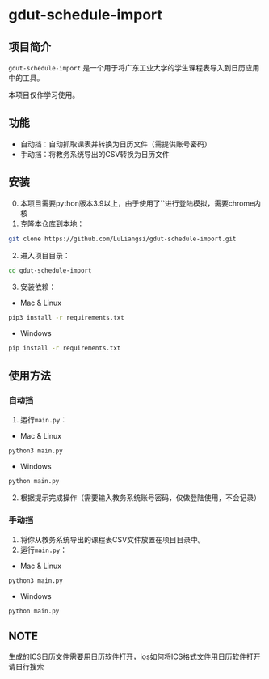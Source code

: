 # gdut-schedule-import

## 项目简介
`gdut-schedule-import` 是一个用于将广东工业大学的学生课程表导入到日历应用中的工具。

本项目仅作学习使用。

## 功能
- 自动挡：自动抓取课表并转换为日历文件（需提供账号密码）
- 手动挡：将教务系统导出的CSV转换为日历文件

## 安装
0. 本项目需要python版本3.9以上，由于使用了``进行登陆模拟，需要chrome内核
1. 克隆本仓库到本地：
```bash
git clone https://github.com/LuLiangsi/gdut-schedule-import.git
```
2. 进入项目目录：
```bash
cd gdut-schedule-import
```
3. 安装依赖：

- Mac & Linux
```bash
pip3 install -r requirements.txt
```
- Windows
```bash
pip install -r requirements.txt
```

## 使用方法
### 自动挡
1. 运行`main.py`：

- Mac & Linux
```bash
python3 main.py
```

- Windows
```bash
python main.py
```
2. 根据提示完成操作（需要输入教务系统账号密码，仅做登陆使用，不会记录）

### 手动挡
1. 将你从教务系统导出的课程表CSV文件放置在项目目录中。
2. 运行`main.py`：

- Mac & Linux
```bash
python3 main.py
```

- Windows
```bash
python main.py
```

## NOTE
生成的ICS日历文件需要用日历软件打开，ios如何将ICS格式文件用日历软件打开请自行搜索

